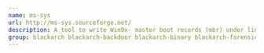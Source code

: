 ```yaml
---
name: ms-sys
url: http://ms-sys.sourceforge.net/
description: A tool to write Win9x- master boot records (mbr) under linux - RTM! URL : http://ms-sys.
group: blackarch blackarch-backdoor blackarch-binary blackarch-forensic
---
```

